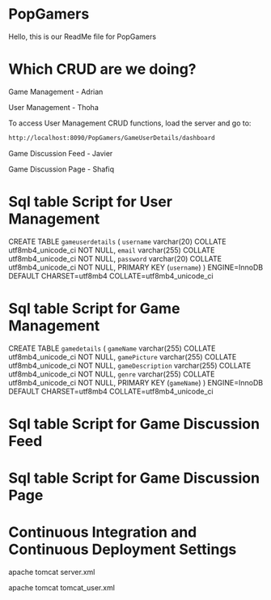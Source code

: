 # PopGamers

Hello, this is our ReadMe file for PopGamers

# Which CRUD are we doing?

Game Management - Adrian

User Management - Thoha

To access User Management CRUD functions, load the server and go to:
```bash
http://localhost:8090/PopGamers/GameUserDetails/dashboard
```

Game Discussion Feed - Javier

Game Discussion Page - Shafiq


# Sql table Script for User Management

CREATE TABLE `gameuserdetails` (
 `username` varchar(20) COLLATE utf8mb4_unicode_ci NOT NULL,
 `email` varchar(255) COLLATE utf8mb4_unicode_ci NOT NULL,
 `password` varchar(20) COLLATE utf8mb4_unicode_ci NOT NULL,
 PRIMARY KEY (`username`)
) ENGINE=InnoDB DEFAULT CHARSET=utf8mb4 COLLATE=utf8mb4_unicode_ci

# Sql table Script for Game Management

CREATE TABLE `gamedetails` (
 `gameName` varchar(255) COLLATE utf8mb4_unicode_ci NOT NULL,
 `gamePicture` varchar(255) COLLATE utf8mb4_unicode_ci NOT NULL,
 `gameDescription` varchar(255) COLLATE utf8mb4_unicode_ci NOT NULL,
 `genre` varchar(255) COLLATE utf8mb4_unicode_ci NOT NULL,
 PRIMARY KEY (`gameName`)
) ENGINE=InnoDB DEFAULT CHARSET=utf8mb4 COLLATE=utf8mb4_unicode_ci


# Sql table Script for Game Discussion Feed


# Sql table Script for Game Discussion Page


# Continuous Integration and Continuous Deployment Settings

apache tomcat server.xml



apache tomcat tomcat_user.xml



